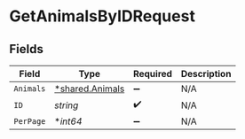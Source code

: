 # GetAnimalsByIDRequest


## Fields

| Field                                             | Type                                              | Required                                          | Description                                       |
| ------------------------------------------------- | ------------------------------------------------- | ------------------------------------------------- | ------------------------------------------------- |
| `Animals`                                         | [*shared.Animals](../../models/shared/animals.md) | :heavy_minus_sign:                                | N/A                                               |
| `ID`                                              | *string*                                          | :heavy_check_mark:                                | N/A                                               |
| `PerPage`                                         | **int64*                                          | :heavy_minus_sign:                                | N/A                                               |